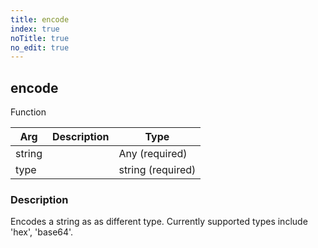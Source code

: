 ```yaml
---
title: encode
index: true
noTitle: true
no_edit: true
---
```




<div class="vql_item"></div>


## encode
<span class='vql_type pull-right page-header'>Function</span>



<div class="vqlargs"></div>

Arg | Description | Type
----|-------------|-----
string||Any (required)
type||string (required)

### Description

Encodes a string as as different type. Currently supported types include 'hex', 'base64'.

